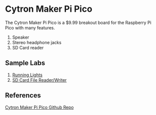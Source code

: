 # Cytron Maker Pi Pico

The Cytron Maker Pi Pico is a $9.99 breakout board for the Raspberry Pi Pico with many features.

1. Speaker
2. Stereo headphone jacks
3. SD Card reader

## Sample Labs

1. [Running Lights](02-running-lights.md)
2. [SD Card File Reader/Writer](09-micro-sd-card-reader.md)

## References
[Cytron Maker Pi Pico Github Repo](https://github.com/CytronTechnologies/MAKER-PI-PICO/tree/main/Example%20Code/MicroPython)